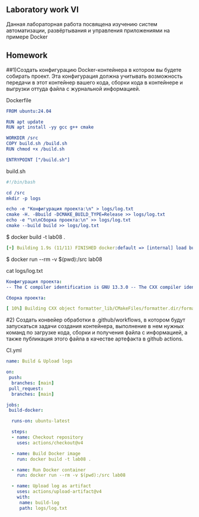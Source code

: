  ## Laboratory work VI
Данная лабораторная работа посвящена изучению систем автоматизации, развёртывания и управления приложениями на примере Docker
## Homework

##1)Cоздать конфигурацию Docker-контейнера в котором вы будете собирать проект. Эта конфигурация должна учитывать возможность передачи в этот контейнер вашего кода, сборки кода в контейнере и выгрузки оттуда файла с журнальной информацией.

Dockerfile
```cmake
FROM ubuntu:24.04

RUN apt update
RUN apt install -yy gcc g++ cmake

WORKDIR /src
COPY build.sh /build.sh
RUN chmod +x /build.sh

ENTRYPOINT ["/build.sh"]
```
build.sh
```cmake
#!/bin/bash

cd /src
mkdir -p logs

echo -e "Конфигурация проекта:\n" > logs/log.txt
cmake -H. -Bbuild -DCMAKE_BUILD_TYPE=Release >> logs/log.txt
echo -e "\n\nСборка проекта:\n" >> logs/log.txt
cmake --build build >> logs/log.txt
```

$ docker build -t lab08 .
```yml
[+] Building 1.9s (11/11) FINISHED docker:default => [internal] load build definition from Dockerfile 0.0s => => transferring dockerfile: 195B 0.0s => [internal] load metadata for docker.io/library/ubuntu:24.04 1.6s => [internal] load .dockerignore 0.2s => => transferring context: 2B 0.1s => [1/6] FROM docker.io/library/ubuntu:24.04@sha256:6015f66923d7afbc53558d7ccffd325d43b4e249f41a6e93eef074c9505d2233 0.0s => [internal] load build context 0.0s => => transferring context: 30B 0.0s => CACHED [2/6] RUN apt update 0.0s => CACHED [3/6] RUN apt install -yy gcc g++ cmake 0.0s => CACHED [4/6] WORKDIR /src 0.0s => CACHED [5/6] COPY build.sh /build.sh 0.0s => CACHED [6/6] RUN chmod +x /build.sh 0.0s => exporting to image 0.0s => => exporting layers 0.0s => => writing image sha256:7bca94e4b02bb0eb08e40f924c585b53c4d02946793c673bbf5fd193b96ba019 0.0s => => naming to docker.io/library/lab08
```
$ docker run --rm -v $(pwd):/src lab08

cat logs/log.txt
```yml
Конфигурация проекта:
-- The C compiler identification is GNU 13.3.0 -- The CXX compiler identification is GNU 13.3.0 -- Detecting C compiler ABI info -- Detecting C compiler ABI info - done -- Check for working C compiler: /usr/bin/cc - skipped -- Detecting C compile features -- Detecting C compile features - done -- Detecting CXX compiler ABI info -- Detecting CXX compiler ABI info - done -- Check for working CXX compiler: /usr/bin/c++ - skipped -- Detecting CXX compile features -- Detecting CXX compile features - done -- Configuring done (0.3s) -- Generating done (0.0s) -- Build files have been written to: /src/build

Сборка проекта:

[ 10%] Building CXX object formatter_lib/CMakeFiles/formatter.dir/formatter.cpp.o [ 20%] Linking CXX static library libformatter.a [ 20%] Built target formatter [ 30%] Building CXX object formatter_ex_lib/CMakeFiles/formatter_ex.dir/formatter_ex.cpp.o [ 40%] Linking CXX static library libformatter_ex.a [ 40%] Built target formatter_ex [ 50%] Building CXX object solver_lib/CMakeFiles/solver.dir/solver.cpp.o [ 60%] Linking CXX static library libsolver.a [ 60%] Built target solver [ 70%] Building CXX object hello_world_application/CMakeFiles/hello_world_application.dir/hello_world.cpp.o [ 80%] Linking CXX executable hello_world_application [ 80%] Built target hello_world_application [ 90%] Building CXX object solver_application/CMakeFiles/solver_application.dir/equation.cpp.o [100%] Linking CXX executable solver_application [100%] Built target solver_application
```
#2) Создать конвейер обработки в .github/workflows, в котором будут запускаться задачи создания контейнера, выполнение в нем нужных команд по загрузке кода, сборки и получения файла с информацией, а также публикация этого файла в качестве артефакта в github actions.

CI.yml
```yml
name: Build & Upload logs

on:
 push:
  branches: [main]
 pull_request:
  branches: [main]

jobs:
 build-docker:

  runs-on: ubuntu-latest

  steps:
  - name: Checkout repository
    uses: actions/checkout@v4

  - name: Build Docker image
    run: docker build -t lab08 .

  - name: Run Docker container
    run: docker run --rm -v $(pwd):/src lab08

  - name: Upload log as artifact
    uses: actions/upload-artifact@v4
    with:
     name: build-log
     path: logs/log.txt
```
